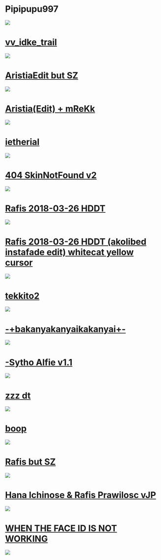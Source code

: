 # Pipipupu997
[![](https://a.ppy.sh/20120615?1696716550.jpeg)](https://osu.ppy.sh/users/20120615)


# [vv_idke_trail](https://github.com/agutin727/Catamarca-skins/raw/main/players/pipipupu997/vv_idke_trail.osk)
[![](https://osu.ppy.sh/ss/19222154/a346)](https://github.com/agutin727/Catamarca-skins/raw/main/players/pipipupu997/vv_idke_trail.osk)

# [AristiaEdit but SZ](https://github.com/agutin727/Catamarca-skins/raw/main/players/pipipupu997/AristiaEdit%20but%20SZ.osk)
[![](https://osu.ppy.sh/ss/19222151/4c55)](https://github.com/agutin727/Catamarca-skins/raw/main/players/pipipupu997/AristiaEdit%20but%20SZ.osk)

# [Aristia(Edit) + mReKk](https://github.com/agutin727/Catamarca-skins/raw/main/players/pipipupu997/Aristia(Edit)%20%2B%20mReKk.osk)
[![](https://osu.ppy.sh/ss/19222180/1152)](https://github.com/agutin727/Catamarca-skins/raw/main/players/pipipupu997/Aristia(Edit)%20%2B%20mReKk.osk)

# [ietherial](https://github.com/agutin727/Catamarca-skins/raw/main/players/pipipupu997/ietherial.osk)
[![](https://osu.ppy.sh/ss/19222181/4c19)](https://github.com/agutin727/Catamarca-skins/raw/main/players/pipipupu997/ietherial.osk)

# [404 SkinNotFound v2](https://github.com/agutin727/Catamarca-skins/raw/main/players/pipipupu997/404%20SkinNotFound%20v2.osk)
[![](https://osu.ppy.sh/ss/19222184/7521)](https://github.com/agutin727/Catamarca-skins/raw/main/players/pipipupu997/404%20SkinNotFound%20v2.osk)

# [Rafis 2018-03-26 HDDT](https://github.com/agutin727/Catamarca-skins/raw/main/players/pipipupu997/Rafis%202018-03-26%20HDDT.osk)
[![](http://osu.ppy.sh/ss/19222186/d97f)](https://github.com/agutin727/Catamarca-skins/raw/main/players/pipipupu997/Rafis%202018-03-26%20HDDT.osk)

# [Rafis 2018-03-26 HDDT (akolibed instafade edit) whitecat yellow cursor](https://github.com/agutin727/Catamarca-skins/raw/main/players/pipipupu997/Rafis%202018-03-26%20HDDT%20(akolibed%20instafade%20edit)%20whitecat%20yellow%20cursor.osk)
[![](https://osu.ppy.sh/ss/19222189/84c1)](https://github.com/agutin727/Catamarca-skins/raw/main/players/pipipupu997/Rafis%202018-03-26%20HDDT%20(akolibed%20instafade%20edit)%20whitecat%20yellow%20cursor.osk)

# [tekkito2](https://github.com/agutin727/Catamarca-skins/raw/main/players/pipipupu997/tekkito2.osk)
[![](https://osu.ppy.sh/ss/19222190/a5ff)](https://github.com/agutin727/Catamarca-skins/raw/main/players/pipipupu997/tekkito2.osk)

# [-+bakanyakanyaikakanyai+-](https://github.com/agutin727/Catamarca-skins/raw/main/players/pipipupu997/-%2Bbakanyakanyaikakanyai%2B-.osk)
[![](https://osu.ppy.sh/ss/19222192/75b8)](https://github.com/agutin727/Catamarca-skins/raw/main/players/pipipupu997/-%2Bbakanyakanyaikakanyai%2B-.osk)

# [-Sytho Alfie v1.1](https://github.com/agutin727/Catamarca-skins/raw/main/players/pipipupu997/-Sytho%20Alfie%20v1.1.osk)
[![](https://osu.ppy.sh/ss/19222194/6e4e)](https://github.com/agutin727/Catamarca-skins/raw/main/players/pipipupu997/-Sytho%20Alfie%20v1.1.osk)

# [zzz dt](https://github.com/agutin727/Catamarca-skins/raw/main/players/pipipupu997/zzz%20dt.osk)
[![](https://osu.ppy.sh/ss/19222197/8e43)](https://github.com/agutin727/Catamarca-skins/raw/main/players/pipipupu997/zzz%20dt.osk)

# [boop](https://github.com/agutin727/Catamarca-skins/raw/main/players/pipipupu997/boop.osk)
[![](https://osu.ppy.sh/ss/19222199/8421)](https://github.com/agutin727/Catamarca-skins/raw/main/players/pipipupu997/boop.osk)

# [Rafis but SZ](https://github.com/agutin727/Catamarca-skins/raw/main/players/pipipupu997/Rafis%20but%20SZ.osk)
[![](https://osu.ppy.sh/ss/19222200/5fad)](https://github.com/agutin727/Catamarca-skins/raw/main/players/pipipupu997/Rafis%20but%20SZ.osk)

# [Hana Ichinose & Rafis Prawilosc vJP](https://github.com/agutin727/Catamarca-skins/raw/main/players/pipipupu997/Hana%20Ichinose%20%26%20Rafis%20Prawilosc%20vJP.osk)
[![](https://osu.ppy.sh/ss/19222205/99bd)](https://github.com/agutin727/Catamarca-skins/raw/main/players/pipipupu997/Hana%20Ichinose%20%26%20Rafis%20Prawilosc%20vJP.osk)

# [WHEN THE FACE ID IS NOT WORKING](https://github.com/agutin727/Catamarca-skins/raw/main/players/pipipupu997/WHEN%20THE%20FACE%20ID%20NOT%20WORKING.osk)
[![](https://osu.ppy.sh/ss/19222207/551e)](https://github.com/agutin727/Catamarca-skins/raw/main/players/pipipupu997/WHEN%20THE%20FACE%20ID%20NOT%20WORKING.osk)
